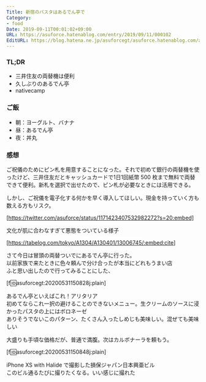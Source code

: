 ```yaml
---
Title: 新宿のパスタはあるでん亭で
Category:
- food
Date: 2019-09-11T00:01:02+09:00
URL: https://asuforce.hatenablog.com/entry/2019/09/11/000102
EditURL: https://blog.hatena.ne.jp/asuforcegt/asuforce.hatenablog.com/atom/entry/26006613428889306
---
```


### TL;DR

- 三井住友の両替機は便利
- 久しぶりのあるでん亭
- nativecamp

### ご飯

- 朝：ヨーグルト、バナナ
- 昼：あるでん亭
- 夜：丼丸

###  感想

ご祝儀のためにピン札を用意することになった。それで初めて銀行の両替機を使ったけど、三井住友だとキャッシュカードで1日1回紙幣 500 枚まで無料で両替できて便利。新札を選択で出せたので、ピン札が必要なときには活用できる。

しかし、ご祝儀を電子化する何かを早く導入してほしい。現金を持っていく方も数える方もリスク。

[https://twitter.com/asuforce/status/1171423407532982272?s=20:embed]

文化が肌に合わなすぎて悪態をついている様子

[https://tabelog.com/tokyo/A1304/A130401/13006745/:embed:cite]

さて今日は冒頭の両替ついでにあるでん亭に行った。  
以前家族で来たときに色々頼んで分け合ったが本当にどれもうまい店  
ふと思い出したので行ってみることにした、

[f:id:asuforcegt:20200531150828j:plain]

あるでん亭といえばこれ！アリタリア  
初めてならこれ一択の避けることのできないメニュー。生クリームのソースに浸かったパスタの上にはボロネーゼ  
ありそうでないこのパターン、たくさん入ったしめじも美味しい。混ぜても美味しい

大盛りも手頃な価格だが、普通で満腹。次はカルボナーラを頼もう。

[f:id:asuforcegt:20200531150848j:plain]

iPhone XS with Halide で撮影した損保ジャパン日本興亜ビル  
このビル通るたびに撮りたくなる。いい感じに撮れた
